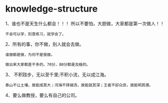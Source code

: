 # knowledge-structure

1、谁也不是天生什么都会！！！
	所以不要怕，大胆做，大家都是第一次做人！！

	不会可以学，刻意练习，就学会了。

2、所有的事，你不做，别人就会去做。
	
	谁做都是做，为何不是我做。

	做出来大家都差不多的。70分，80分都是及格的。

3、
	不积跬步，无以至千里;不积小流，无以成江海。

	泰山不让土壤，故能成其大；河海不择细流，故能就其深；王者不却众庶，故能明其德。



4、要么做教授，要么有自己的公司。
